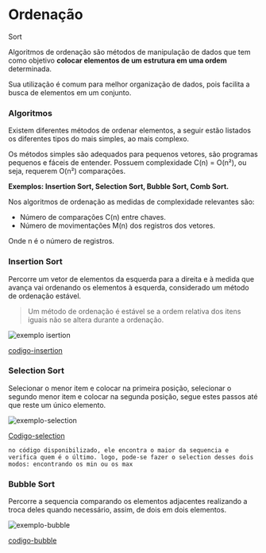 # Ordenação
Sort

Algoritmos de ordenação são métodos de manipulação de dados que tem como objetivo **colocar elementos de um estrutura em uma ordem** determinada.

Sua utilização é comum para melhor organização de dados, pois facilita a busca de elementos em um conjunto.

### Algoritmos
Existem diferentes métodos de ordenar elementos, a seguir estão listados os diferentes tipos do mais simples, ao mais complexo.

Os métodos simples são adequados para pequenos vetores, são programas pequenos e fáceis de entender. Possuem complexidade C(n) = O(n²), ou seja, requerem O(n²) comparações. 

**Exemplos: Insertion Sort, Selection Sort, Bubble Sort, Comb Sort.**

Nos algoritmos de ordenação as medidas de complexidade relevantes são:

- Número de comparações C(n) entre chaves.
- Número de movimentações M(n) dos registros dos vetores.

Onde n é o número de registros.

### Insertion Sort
Percorre um vetor de elementos da esquerda para a direita e à medida que avança vai ordenando os elementos à esquerda, considerado um método de ordenação estável.

> Um método de ordenação é estável se a ordem relativa dos itens iguais não se altera durante a ordenação.

![exemplo isertion](https://miro.medium.com/v2/resize:fit:1012/1*JP-wURjwf4k23U2G3GNQDw.gif)

[codigo-insertion](/ordenacao-sort/InsertionSort.c)

### Selection Sort
Selecionar o menor item e colocar na primeira posição, selecionar o segundo menor item e colocar na segunda posição, segue estes passos até que reste um único elemento.

![exemplo-selection](https://miro.medium.com/v2/resize:fit:828/1*5WXRN62ddiM_Gcf4GDdCZg.gif)

[Codigo-selection](/ordenacao-sort/SelectionSort.c)

```no código disponibilizado, ele encontra o maior da sequencia e verifica quem é o último. logo, pode-se fazer o selection desses dois modos: encontrando os min ou os max```

### Bubble Sort
Percorre a sequencia comparando os elementos adjacentes realizando a troca deles quando necessário, assim, de dois em dois elementos.

![exemplo-bubble](https://miro.medium.com/v2/resize:fit:640/1*7seGXJi3te9beNfpAvFXEQ.gif)

[codigo-bubble](/ordenacao-sort/BubbleSort.c)
